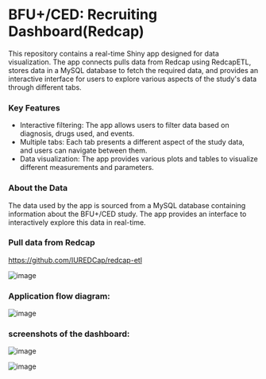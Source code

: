# BFU+/CED: Recruiting Dashboard(Redcap)

This repository contains a real-time Shiny app designed for data visualization. The app connects pulls data from Redcap using RedcapETL, stores data in a MySQL database to fetch the required data, and provides an interactive interface for users to explore various aspects of the study's data through different tabs.


### Key Features

- Interactive filtering: The app allows users to filter data based on diagnosis, drugs used, and events.
- Multiple tabs: Each tab presents a different aspect of the study data, and users can navigate between them.
- Data visualization: The app provides various plots and tables to visualize different measurements and parameters.

### About the Data

The data used by the app is sourced from a MySQL database containing information about the BFU+/CED study. The app provides an interface to interactively explore this data in real-time.

### Pull data from Redcap

https://github.com/IUREDCap/redcap-etl


![image](https://github.com/Systems-Immunology-IKMB/BFU-CED-Recruiting-Dashboard/assets/74066072/d5031258-9b39-4bef-85c6-025a714e5416)



### Application flow diagram:

![image](https://github.com/Systems-Immunology-IKMB/BFU-CED-Recruiting-Dashboard/assets/74066072/c8e73e78-6b21-4ff6-86b3-1fefc9535ef5)



### screenshots of the dashboard:

![image](https://github.com/Systems-Immunology-IKMB/BFU-CED-Recruiting-Dashboard/assets/74066072/517e2e45-d319-4bc2-8aa8-6f4aa1509cc7)



![image](https://github.com/Systems-Immunology-IKMB/BFU-CED-Recruiting-Dashboard/assets/74066072/72bf3e61-fb47-4e4d-bfaa-58263d4052c6)



